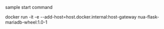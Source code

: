 sample start command

docker run -it -e --add-host=host.docker.internal:host-gateway nua-flask-mariadb-wheel:1.0-1
